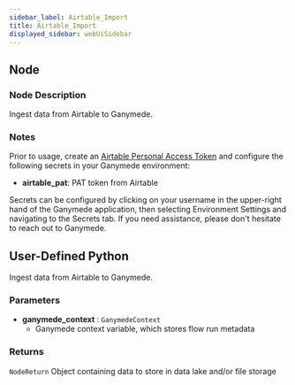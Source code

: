 ```yaml
---
sidebar_label: Airtable_Import
title: Airtable_Import
displayed_sidebar: webUiSidebar
---
```


## Node

### Node Description

Ingest data from Airtable to Ganymede.

### Notes

Prior to usage, create an [Airtable Personal Access Token](https://airtable.com/developers/web/guides/personal-access-tokens) and configure the following secrets in your Ganymede environment:
- **airtable_pat**: PAT token from Airtable

Secrets can be configured by clicking on your username in the upper-right hand of the Ganymede
application, then selecting Environment Settings and navigating to the Secrets tab.  If you need
assistance, please don't hesitate to reach out to Ganymede.

## User-Defined Python

Ingest data from Airtable to Ganymede.

### Parameters

- **ganymede_context** : `GanymedeContext`
    - Ganymede context variable, which stores flow run metadata

### Returns

`NodeReturn`
  Object containing data to store in data lake and/or file storage

